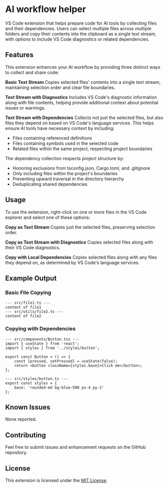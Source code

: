 # AI workflow helper

VS Code extension that helps prepare code for AI tools by collecting files and their dependencies. Users can select multiple files across multiple folders and copy their contents into the clipboard as a single text stream, with options to include VS Code diagnostics or related dependencies.

## Features

This extension enhances your AI workflow by providing three distinct ways to collect and share code:

**Basic Text Stream**
Copies selected files' contents into a single text stream, maintaining selection order and clear file boundaries.

**Text Stream with Diagnostics**
Includes VS Code's diagnostic information along with file contents, helping provide additional context about potential issues or warnings.

**Text Stream with Dependencies**
Collects not just the selected files, but also files they depend on based on VS Code's language services. This helps ensure AI tools have necessary context by including:
- Files containing referenced definitions
- Files containing symbols used in the selected code
- Related files within the same project, respecting project boundaries

The dependency collection respects project structure by:
- Honoring exclusions from tsconfig.json, Cargo.toml, and .gitignore
- Only including files within the project's boundaries
- Preventing upward traversal in the directory hierarchy
- Deduplicating shared dependencies

## Usage

To use the extension, right-click on one or more files in the VS Code explorer and select one of these options:

**Copy as Text Stream**
Copies just the selected files, preserving selection order.

**Copy as Text Stream with Diagnostics**
Copies selected files along with their VS Code diagnostics.

**Copy with Local Dependencies**
Copies selected files along with any files they depend on, as determined by VS Code's language services.

## Example Output

### Basic File Copying
```
--- src/file1.ts ---
content of file1
--- src/utils/file2.ts ---
content of file2
```

### Copying with Dependencies
```
--- src/components/Button.tsx ---
import { useState } from 'react';
import { styles } from '../styles/button';

export const Button = () => {
    const [pressed, setPressed] = useState(false);
    return <button className={styles.base}>Click me</button>;
};

--- src/styles/button.ts ---
export const styles = {
    base: 'rounded-md bg-blue-500 px-4 py-2'
};
```

## Known Issues
None reported.

## Contributing
Feel free to submit issues and enhancement requests on the GitHub repository.

## License
This extension is licensed under the [MIT License](LICENSE).